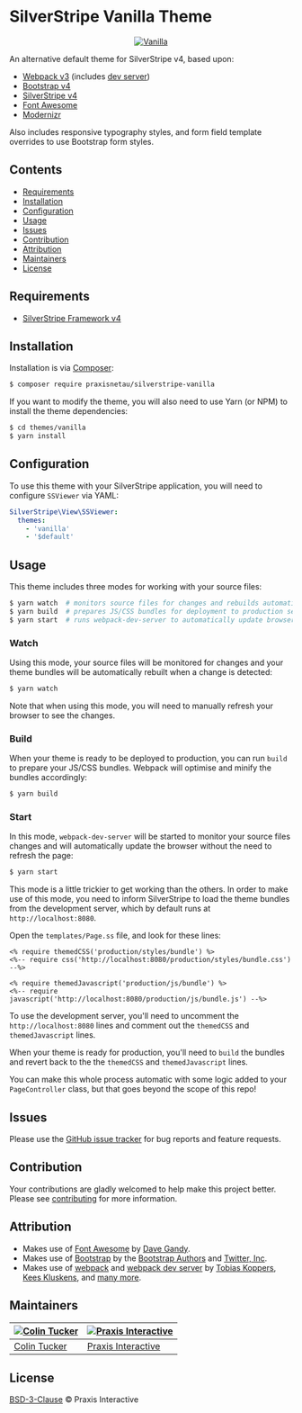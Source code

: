 # SilverStripe Vanilla Theme

<p align="center">
  <a href="https://i.imgur.com/dse0Sax.png" target="_blank">
    <img src="https://i.imgur.com/dse0Sax.png" alt="Vanilla">
  </a>
</p>

An alternative default theme for SilverStripe v4, based upon:

- [Webpack v3][webpack] (includes [dev server][webpack-dev-server])
- [Bootstrap v4][bootstrap]
- [SilverStripe v4][silverstripe]
- [Font Awesome][font-awesome]
- [Modernizr][modernizr]

Also includes responsive typography styles, and form field template overrides to use Bootstrap form styles.

## Contents

- [Requirements](#requirements)
- [Installation](#installation)
- [Configuration](#configuration)
- [Usage](#usage)
- [Issues](#issues)
- [Contribution](#contribution)
- [Attribution](#attribution)
- [Maintainers](#maintainers)
- [License](#license)

## Requirements

- [SilverStripe Framework v4][silverstripe]

## Installation

Installation is via [Composer][composer]:

```sh
$ composer require praxisnetau/silverstripe-vanilla
```

If you want to modify the theme, you will also need to use Yarn (or NPM) to install the theme dependencies:

```sh
$ cd themes/vanilla
$ yarn install
```

## Configuration

To use this theme with your SilverStripe application, you will need to configure `SSViewer` via YAML:

```yaml
SilverStripe\View\SSViewer:
  themes:
    - 'vanilla'
    - '$default'
```

## Usage

This theme includes three modes for working with your source files:

```sh
$ yarn watch  # monitors source files for changes and rebuilds automatically
$ yarn build  # prepares JS/CSS bundles for deployment to production server
$ yarn start  # runs webpack-dev-server to automatically update browser
```
### Watch

Using this mode, your source files will be monitored for changes and your
theme bundles will be automatically rebuilt when a change is detected:

```sh
$ yarn watch
```

Note that when using this mode, you will need to manually refresh your
browser to see the changes.

### Build

When your theme is ready to be deployed to production, you can run `build`
to prepare your JS/CSS bundles. Webpack will optimise and minify the bundles
accordingly:

```sh
$ yarn build
```

### Start

In this mode, `webpack-dev-server` will be started to monitor your
source files changes and will automatically update the browser without the need
to refresh the page:

```sh
$ yarn start
```

This mode is a little trickier to get working than the others. In order
to make use of this mode, you need to inform SilverStripe to
load the theme bundles from the development server, which by default
runs at `http://localhost:8080`.

Open the `templates/Page.ss` file, and look for these lines:

```
<% require themedCSS('production/styles/bundle') %>
<%-- require css('http://localhost:8080/production/styles/bundle.css') --%>

<% require themedJavascript('production/js/bundle') %>
<%-- require javascript('http://localhost:8080/production/js/bundle.js') --%>
```

To use the development server, you'll need to uncomment the `http://localhost:8080` lines and
comment out the `themedCSS` and `themedJavascript` lines.

When your theme is ready for production, you'll need to `build` the bundles and revert back to the
the `themedCSS` and `themedJavascript` lines.

You can make this whole process automatic with some logic added to your
`PageController` class, but that goes beyond the scope of this repo!

## Issues

Please use the [GitHub issue tracker][issues] for bug reports and feature requests.

## Contribution

Your contributions are gladly welcomed to help make this project better.
Please see [contributing](CONTRIBUTING.md) for more information.

## Attribution

- Makes use of [Font Awesome][font-awesome] by [Dave Gandy](https://github.com/davegandy).
- Makes use of [Bootstrap][bootstrap] by the
  [Bootstrap Authors](https://github.com/twbs/bootstrap/graphs/contributors)
  and [Twitter, Inc](https://twitter.com).
- Makes use of [webpack][webpack] and [webpack dev server][webpack-dev-server]
  by [Tobias Koppers](https://github.com/sokra), [Kees Kluskens](https://github.com/SpaceK33z),
  and [many more](https://github.com/webpack/webpack/graphs/contributors).

## Maintainers

[![Colin Tucker](https://avatars3.githubusercontent.com/u/1853705?s=144)](https://github.com/colintucker) | [![Praxis Interactive](https://avatars2.githubusercontent.com/u/1782612?s=144)](http://www.praxis.net.au)
---|---
[Colin Tucker](https://github.com/colintucker) | [Praxis Interactive](http://www.praxis.net.au)

## License

[BSD-3-Clause](LICENSE.md) &copy; Praxis Interactive

[composer]: https://getcomposer.org
[issues]: https://github.com/praxisnetau/silverstripe-vanilla/issues
[webpack]: https://github.com/webpack/webpack
[webpack-dev-server]: https://github.com/webpack/webpack-dev-server
[font-awesome]: http://fontawesome.io
[bootstrap]: http://getbootstrap.com/
[silverstripe]: https://github.com/silverstripe/silverstripe-framework
[modernizr]: https://modernizr.com
